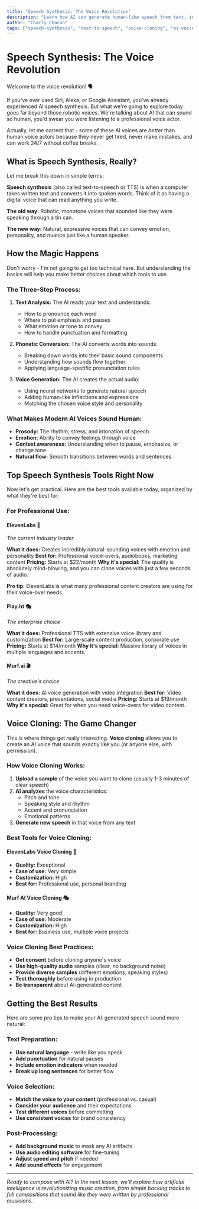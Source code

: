 ```yaml
---
title: "Speech Synthesis: The Voice Revolution"
description: "Learn how AI can generate human-like speech from text, including voice cloning and customization for professional use"
author: "Charly Chacón"
tags: ["speech-synthesis", "text-to-speech", "voice-cloning", "ai-voice", "tts"]
---
```


# Speech Synthesis: The Voice Revolution

Welcome to the voice revolution! 🗣️

If you've ever used Siri, Alexa, or Google Assistant, you've already experienced AI speech synthesis. But what we're going to explore today goes far beyond those robotic voices. We're talking about AI that can sound so human, you'd swear you were listening to a professional voice actor.

Actually, let me correct that - some of these AI voices are _better_ than human voice actors because they never get tired, never make mistakes, and can work 24/7 without coffee breaks.

## What is Speech Synthesis, Really?

Let me break this down in simple terms:

**Speech synthesis** (also called text-to-speech or TTS) is when a computer takes written text and converts it into spoken words. Think of it as having a digital voice that can read anything you write.

**The old way:** Robotic, monotone voices that sounded like they were speaking through a tin can.

**The new way:** Natural, expressive voices that can convey emotion, personality, and nuance just like a human speaker.

## How the Magic Happens

Don't worry - I'm not going to get too technical here. But understanding the basics will help you make better choices about which tools to use.

### **The Three-Step Process:**

1. **Text Analysis:** The AI reads your text and understands:

   - How to pronounce each word
   - Where to put emphasis and pauses
   - What emotion or tone to convey
   - How to handle punctuation and formatting

2. **Phonetic Conversion:** The AI converts words into sounds:

   - Breaking down words into their basic sound components
   - Understanding how sounds flow together
   - Applying language-specific pronunciation rules

3. **Voice Generation:** The AI creates the actual audio:
   - Using neural networks to generate natural speech
   - Adding human-like inflections and expressions
   - Matching the chosen voice style and personality

### **What Makes Modern AI Voices Sound Human:**

- **Prosody:** The rhythm, stress, and intonation of speech
- **Emotion:** Ability to convey feelings through voice
- **Context awareness:** Understanding when to pause, emphasize, or change tone
- **Natural flow:** Smooth transitions between words and sentences

## Top Speech Synthesis Tools Right Now

Now let's get practical. Here are the best tools available today, organized by what they're best for:

### **For Professional Use:**

#### **ElevenLabs** 🌟

_The current industry leader_

**What it does:** Creates incredibly natural-sounding voices with emotion and personality
**Best for:** Professional voice-overs, audiobooks, marketing content
**Pricing:** Starts at $22/month
**Why it's special:** The quality is absolutely mind-blowing, and you can clone voices with just a few seconds of audio.

**Pro tip:** ElevenLabs is what many professional content creators are using for their voice-over needs.

#### **Play.ht** 🎭

_The enterprise choice_

**What it does:** Professional TTS with extensive voice library and customization
**Best for:** Large-scale content production, corporate use
**Pricing:** Starts at $14/month
**Why it's special:** Massive library of voices in multiple languages and accents.

#### **Murf.ai** 🎬

_The creative's choice_

**What it does:** AI voice generation with video integration
**Best for:** Video content creators, presentations, social media
**Pricing:** Starts at $19/month
**Why it's special:** Great for when you need voice-overs for video content.

## Voice Cloning: The Game Changer

This is where things get really interesting. **Voice cloning** allows you to create an AI voice that sounds exactly like you (or anyone else, with permission).

### **How Voice Cloning Works:**

1. **Upload a sample** of the voice you want to clone (usually 1-3 minutes of clear speech)
2. **AI analyzes** the voice characteristics:
   - Pitch and tone
   - Speaking style and rhythm
   - Accent and pronunciation
   - Emotional patterns
3. **Generate new speech** in that voice from any text

### **Best Tools for Voice Cloning:**

#### **ElevenLabs Voice Cloning** 🎯

- **Quality:** Exceptional
- **Ease of use:** Very simple
- **Customization:** High
- **Best for:** Professional use, personal branding

#### **Murf AI Voice Cloning** 🎭

- **Quality:** Very good
- **Ease of use:** Moderate
- **Customization:** High
- **Best for:** Business use, multiple voice projects


### **Voice Cloning Best Practices:**

- **Get consent** before cloning anyone's voice
- **Use high-quality audio** samples (clear, no background noise)
- **Provide diverse samples** (different emotions, speaking styles)
- **Test thoroughly** before using in production
- **Be transparent** about AI-generated content

## Getting the Best Results

Here are some pro tips to make your AI-generated speech sound more natural:

### **Text Preparation:**

- **Use natural language** - write like you speak
- **Add punctuation** for natural pauses
- **Include emotion indicators** when needed
- **Break up long sentences** for better flow

### **Voice Selection:**

- **Match the voice to your content** (professional vs. casual)
- **Consider your audience** and their expectations
- **Test different voices** before committing
- **Use consistent voices** for brand consistency

### **Post-Processing:**

- **Add background music** to mask any AI artifacts
- **Use audio editing software** for fine-tuning
- **Adjust speed and pitch** if needed
- **Add sound effects** for engagement


---

_Ready to compose with AI? In the next lesson, we'll explore how artificial intelligence is revolutionizing music creation, from simple backing tracks to full compositions that sound like they were written by professional musicians._
